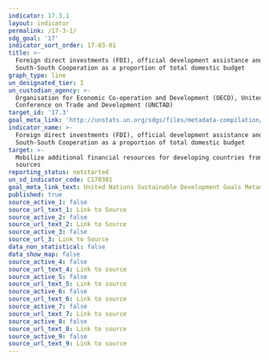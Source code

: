 ```yaml
---
indicator: 17.3.1
layout: indicator
permalink: /17-3-1/
sdg_goal: '17'
indicator_sort_order: 17-03-01
title: >-
  Foreign direct investments (FDI), official development assistance and
  South-South Cooperation as a proportion of total domestic budget
graph_type: line
un_designated_tier: I
un_custodian_agency: >-
  Organisation for Economic Co-operation and Development (OECD), United Nations
  Conference on Trade and Development (UNCTAD)
target_id: '17.3'
goal_meta_link: 'http://unstats.un.org/sdgs/files/metadata-compilation/Metadata-Goal-17.pdf'
indicator_name: >-
  Foreign direct investments (FDI), official development assistance and
  South-South Cooperation as a proportion of total domestic budget
target: >-
  Mobilize additional financial resources for developing countries from multiple
  sources
reporting_status: notstarted
un_sd_indicator_code: C170301
goal_meta_link_text: United Nations Sustainable Development Goals Metadata (pdf 468kB)
published: true
source_active_1: false
source_url_text_1: Link to Source
source_active_2: false
source_url_text_2: Link to Source
source_active_3: false
source_url_3: Link to Source
data_non_statistical: false
data_show_map: false
source_active_4: false
source_url_text_4: Link to source
source_active_5: false
source_url_text_5: Link to source
source_active_6: false
source_url_text_6: Link to source
source_active_7: false
source_url_text_7: Link to source
source_active_8: false
source_url_text_8: Link to source
source_active_9: false
source_url_text_9: Link to source
---
```

